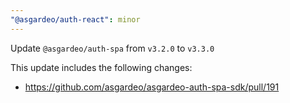 ```yaml
---
"@asgardeo/auth-react": minor
---
```


Update `@asgardeo/auth-spa` from `v3.2.0` to `v3.3.0`

This update includes the following changes:
- https://github.com/asgardeo/asgardeo-auth-spa-sdk/pull/191
